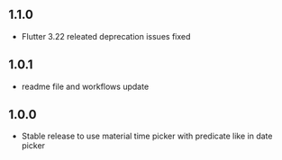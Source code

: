 ## 1.1.0

* Flutter 3.22 releated deprecation issues fixed

## 1.0.1

* readme file and workflows update

## 1.0.0

* Stable release to use material time picker with predicate like in date picker
